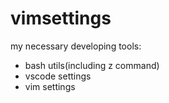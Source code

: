 # vimsettings

my necessary developing tools:
 - bash utils(including z command)
 - vscode settings
 - vim settings
